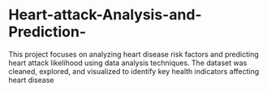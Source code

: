 # Heart-attack-Analysis-and-Prediction-
This project focuses on analyzing heart disease risk factors and predicting heart attack likelihood using data analysis techniques. The dataset was cleaned, explored, and visualized to identify key health indicators affecting heart disease
